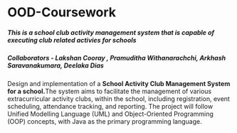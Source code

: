 # OOD-Coursework
##### This is a school club activity management system that is capable of executing club related activies for schools
##### Collaborators - Lakshan Cooray , Pramuditha Withanarachchi, Arkhash Saravanakumara, Deelaka Dias
<p>Design and implementation of a <b>School Activity Club Management System for a school.</b>The system aims to facilitate the management of various extracurricular 
activity clubs, within the school, including registration, event scheduling, attendance tracking, and 
reporting. The project will follow Unified Modelling Language (UML) and Object-Oriented Programming 
(OOP) concepts, with Java as the primary programming language.</p>
